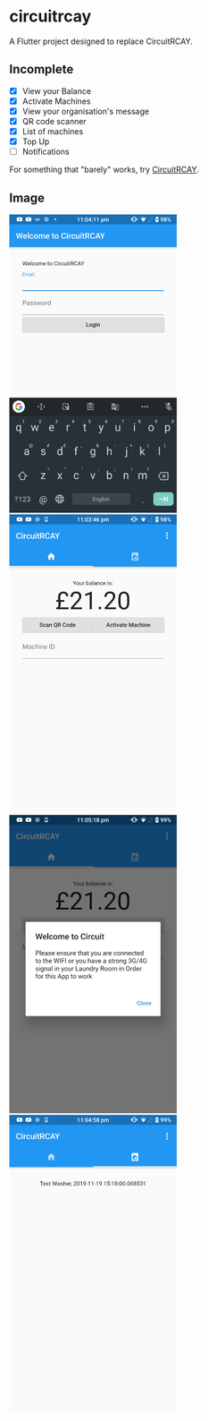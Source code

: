 # circuitrcay
A Flutter project designed to replace CircuitRCAY.

## Incomplete
- [x] View your Balance
- [x] Activate Machines
- [x] View your organisation's message
- [x] QR code scanner
- [x] List of machines
- [x] Top Up
- [ ] Notifications

For something that "barely" works, try [CircuitRCAY](https://github.com/7coil/circuitrcay).

## Image
<img src=".github/login.png" width="300">
<img src=".github/balance.png" width="300">
<img src=".github/welcome.png" width="300">
<img src=".github/machines.png" width="300">
